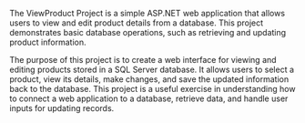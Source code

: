 The ViewProduct Project is a simple ASP.NET web application that allows users to view and edit product details from a database. This project demonstrates basic database operations, such as retrieving and updating product information.

The purpose of this project is to create a web interface for viewing and editing products stored in a SQL Server database. It allows users to select a product, view its details, make changes, and save the updated information back to the database. This project is a useful exercise in understanding how to connect a web application to a database, retrieve data, and handle user inputs for updating records.

